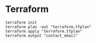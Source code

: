 # Terraform

```hcl
terraform init
terraform plan -out "terraform.tfplan"
terraform apply "terraform.tfplan"
terraform output "contact_email"
```
